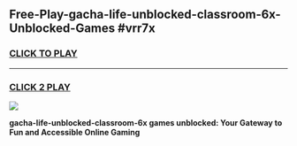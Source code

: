 
## Free-Play-gacha-life-unblocked-classroom-6x-Unblocked-Games #vrr7x
<h3>
<a href="https://news.freeplayer.one?title=gacha-life-unblocked-classroom-6x&ref=8M">CLICK TO PLAY</a></h3>
<hr>

<h3>
<a href="https://news.freeplayer.one?title=gacha-life-unblocked-classroom-6x&ref=8M">CLICK 2 PLAY</a>
  
</h3>

<a href="https://news.freeplayer.one?title=gacha-life-unblocked-classroom-6x&ref=8M"><img src="https://clearcache.store/games.png"></a>


**gacha-life-unblocked-classroom-6x games unblocked: Your Gateway to Fun and Accessible Online Gaming**

